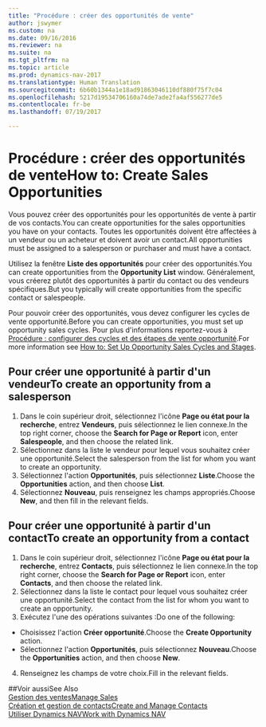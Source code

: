```yaml
---
title: "Procédure : créer des opportunités de vente"
author: jswymer
ms.custom: na
ms.date: 09/16/2016
ms.reviewer: na
ms.suite: na
ms.tgt_pltfrm: na
ms.topic: article
ms.prod: dynamics-nav-2017
ms.translationtype: Human Translation
ms.sourcegitcommit: 6b60b1344a1e18ad91863046110df880f75f7c04
ms.openlocfilehash: 5217d19534706160a74de7ade2fa4af556277de5
ms.contentlocale: fr-be
ms.lasthandoff: 07/19/2017

---
```

# <a name="how-to-create-sales-opportunities"></a><span data-ttu-id="9ba71-102">Procédure : créer des opportunités de vente</span><span class="sxs-lookup"><span data-stu-id="9ba71-102">How to: Create Sales Opportunities</span></span>
<span data-ttu-id="9ba71-103">Vous pouvez créer des opportunités pour les opportunités de vente à partir de vos contacts.</span><span class="sxs-lookup"><span data-stu-id="9ba71-103">You can create opportunities for the sales opportunities you have on your contacts.</span></span> <span data-ttu-id="9ba71-104">Toutes les opportunités doivent être affectées à un vendeur ou un acheteur et doivent avoir un contact.</span><span class="sxs-lookup"><span data-stu-id="9ba71-104">All opportunities must be assigned to a salesperson or purchaser and must have a contact.</span></span>

<span data-ttu-id="9ba71-105">Utilisez la fenêtre **Liste des opportunités** pour créer des opportunités.</span><span class="sxs-lookup"><span data-stu-id="9ba71-105">You can create opportunities from the **Opportunity List** window.</span></span> <span data-ttu-id="9ba71-106">Généralement, vous créerez plutôt des opportunités à partir du contact ou des vendeurs spécifiques.</span><span class="sxs-lookup"><span data-stu-id="9ba71-106">But you typically will create opportunities from the specific contact or salespeople.</span></span>

<span data-ttu-id="9ba71-107">Pour pouvoir créer des opportunités, vous devez configurer les cycles de vente opportunité.</span><span class="sxs-lookup"><span data-stu-id="9ba71-107">Before you can create opportunities, you must set up opportunity sales cycles.</span></span> <span data-ttu-id="9ba71-108">Pour plus d'informations reportez-vous à [Procédure : configurer des cycles et des étapes de vente opportunité](marketing-how-setup-opportunity-sales-cycles-stages.md).</span><span class="sxs-lookup"><span data-stu-id="9ba71-108">For more information see [How to: Set Up Opportunity Sales Cycles and Stages](marketing-how-setup-opportunity-sales-cycles-stages.md).</span></span>

## <a name="to-create-an-opportunity-from-a-salesperson"></a><span data-ttu-id="9ba71-109">Pour créer une opportunité à partir d'un vendeur</span><span class="sxs-lookup"><span data-stu-id="9ba71-109">To create an opportunity from a salesperson</span></span>
1. <span data-ttu-id="9ba71-110">Dans le coin supérieur droit, sélectionnez l'icône **Page ou état pour la recherche**, entrez **Vendeurs**, puis sélectionnez le lien connexe.</span><span class="sxs-lookup"><span data-stu-id="9ba71-110">In the top right corner, choose the **Search for Page or Report** icon, enter **Salespeople**, and then choose the related link.</span></span>
2. <span data-ttu-id="9ba71-111">Sélectionnez dans la liste le vendeur pour lequel vous souhaitez créer une opportunité.</span><span class="sxs-lookup"><span data-stu-id="9ba71-111">Select the salesperson from the list for whom you want to create an opportunity.</span></span>
3. <span data-ttu-id="9ba71-112">Sélectionnez l'action **Opportunités**, puis sélectionnez **Liste**.</span><span class="sxs-lookup"><span data-stu-id="9ba71-112">Choose the **Opportunities** action, and then choose **List**.</span></span>
4. <span data-ttu-id="9ba71-113">Sélectionnez **Nouveau**, puis renseignez les champs appropriés.</span><span class="sxs-lookup"><span data-stu-id="9ba71-113">Choose **New**, and then fill in the relevant fields.</span></span>  

<!-- taken out for OPS -->
<!-- [AZURE.INCLUDE [tooltip-note](../includes/tooltip-note.md)] -->

## <a name="to-create-an-opportunity-from-a-contact"></a><span data-ttu-id="9ba71-114">Pour créer une opportunité à partir d'un contact</span><span class="sxs-lookup"><span data-stu-id="9ba71-114">To create an opportunity from a contact</span></span>
1. <span data-ttu-id="9ba71-115">Dans le coin supérieur droit, sélectionnez l'icône **Page ou état pour la recherche**, entrez **Contacts**, puis sélectionnez le lien connexe.</span><span class="sxs-lookup"><span data-stu-id="9ba71-115">In the top right corner, choose the **Search for Page or Report** icon, enter **Contacts**, and then choose the related link.</span></span>
2. <span data-ttu-id="9ba71-116">Sélectionnez dans la liste le contact pour lequel vous souhaitez créer une opportunité.</span><span class="sxs-lookup"><span data-stu-id="9ba71-116">Select the contact from the list for whom you want to create an opportunity.</span></span>
3. <span data-ttu-id="9ba71-117">Exécutez l'une des opérations suivantes :</span><span class="sxs-lookup"><span data-stu-id="9ba71-117">Do one of the following:</span></span>
  * <span data-ttu-id="9ba71-118">Choisissez l'action **Créer opportunité**.</span><span class="sxs-lookup"><span data-stu-id="9ba71-118">Choose the **Create Opportunity** action.</span></span>
  * <span data-ttu-id="9ba71-119">Sélectionnez l'action **Opportunités**, puis sélectionnez **Nouveau**.</span><span class="sxs-lookup"><span data-stu-id="9ba71-119">Choose the  **Opportunities** action, and then choose **New**.</span></span>
4. <span data-ttu-id="9ba71-120">Renseignez les champs de votre choix.</span><span class="sxs-lookup"><span data-stu-id="9ba71-120">Fill in the relevant fields.</span></span>

##<a name="see-also"></a><span data-ttu-id="9ba71-121">Voir aussi</span><span class="sxs-lookup"><span data-stu-id="9ba71-121">See Also</span></span>  
[<span data-ttu-id="9ba71-122">Gestion des ventes</span><span class="sxs-lookup"><span data-stu-id="9ba71-122">Manage Sales</span></span>](sales-manage-sales.md)  
[<span data-ttu-id="9ba71-123">Création et gestion de contacts</span><span class="sxs-lookup"><span data-stu-id="9ba71-123">Create and Manage Contacts</span></span>](marketing-contacts.md)  
[<span data-ttu-id="9ba71-124">Utiliser Dynamics NAV</span><span class="sxs-lookup"><span data-stu-id="9ba71-124">Work with Dynamics NAV</span></span>](ui-work-product.md)

